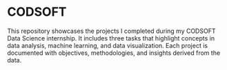 # CODSOFT
This repository showcases the projects I completed during my CODSOFT Data Science internship. It includes three tasks that highlight concepts in data analysis, machine learning, and data visualization. Each project is documented with objectives, methodologies, and insights derived from the data.
